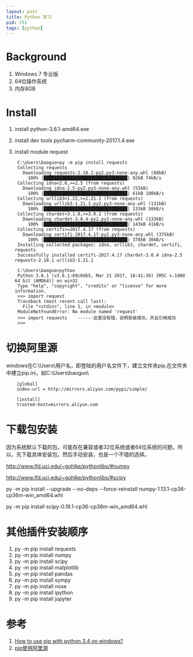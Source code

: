 ```yaml
---
layout: post
title: Python 学习
pid: 251
tags: [python]
---
```


# Background

1. Windows 7 专业版
2. 64位操作系统
3. 内存8GB

# Install

1. install python-3.6.1-amd64.exe
2. install dev tools pycharm-community-2017.1.4.exe
3. install module request

        C:\Users\baoguo>py -m pip install requests
        Collecting requests
          Downloading requests-2.18.1-py2.py3-none-any.whl (88kB)
            100% |████████████████████████████████| 92kB 74kB/s
        Collecting idna<2.6,>=2.5 (from requests)
          Downloading idna-2.5-py2.py3-none-any.whl (55kB)
            100% |████████████████████████████████| 61kB 100kB/s
        Collecting urllib3<1.22,>=1.21.1 (from requests)
          Downloading urllib3-1.21.1-py2.py3-none-any.whl (131kB)
            100% |████████████████████████████████| 133kB 50kB/s
        Collecting chardet<3.1.0,>=3.0.2 (from requests)
          Downloading chardet-3.0.4-py2.py3-none-any.whl (133kB)
            100% |████████████████████████████████| 143kB 41kB/s
        Collecting certifi>=2017.4.17 (from requests)
          Downloading certifi-2017.4.17-py2.py3-none-any.whl (375kB)
            100% |████████████████████████████████| 378kB 30kB/s
        Installing collected packages: idna, urllib3, chardet, certifi, requests
        Successfully installed certifi-2017.4.17 chardet-3.0.4 idna-2.5 requests-2.18.1 urllib3-1.21.1

        C:\Users\baoguo>python
        Python 3.6.1 (v3.6.1:69c0db5, Mar 21 2017, 18:41:36) [MSC v.1900 64 bit (AMD64)] on win32
        Type "help", "copyright", "credits" or "license" for more information.
        >>> import request
        Traceback (most recent call last):
          File "<stdin>", line 1, in <module>
        ModuleNotFoundError: No module named 'request'
        >>> import requests    ------这里没有错，说明安装成功，并且引用成功
        >>>

# 切换阿里源

windows在C:\Users\用户名，即登陆的用户名文件下，建立文件夹pip,在文件夹中建立pip.ini，如C:\Users\baoguo\


        [global]
        index-url = http://mirrors.aliyun.com/pypi/simple/

        [install]
        trusted-host=mirrors.aliyun.com

# 下载包安装

因为系统默认下载的包，可能存在兼容或者32位系统或者64位系统的问题，所以，先下载具体安装包，然后手动安装，也是一个不错的选择。

http://www.lfd.uci.edu/~gohlke/pythonlibs/#numpy

http://www.lfd.uci.edu/~gohlke/pythonlibs/#scipy

py -m pip install  --upgrade --no-deps --force-reinstall  numpy-1.13.1-cp36-cp36m-win_amd64.whl

py -m pip install scipy-0.19.1-cp36-cp36m-win_amd64.whl


# 其他插件安装顺序

1. py -m pip install requests
2. py -m pip install numpy
3. py -m pip install scipy 
4. py -m pip install matplotlib
5. py -m pip install pandas 
6. py -m pip install sympy 
7. py -m pip install nose
8. py -m pip install ipython 
9. py -m pip install jupyter


# 参考
1. [How to use pip with python 3.4 on windows?](https://stackoverflow.com/questions/24285508/how-to-use-pip-with-python-3-4-on-windows)
2. [pip使用阿里源](http://www.chongchonggou.com/g_888418452.html)
